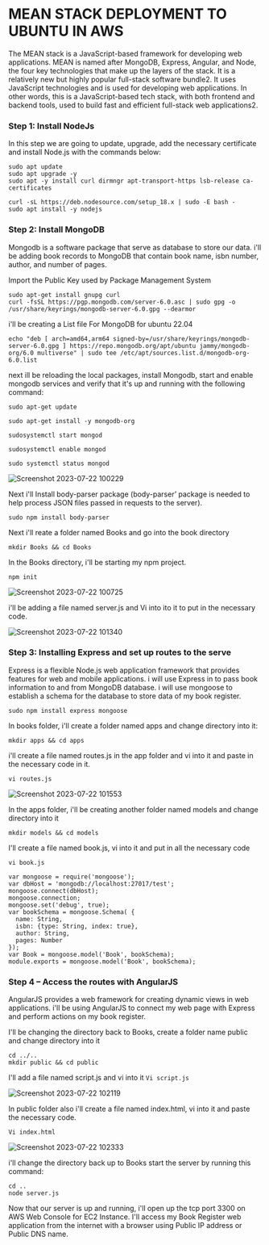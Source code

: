 # MEAN STACK DEPLOYMENT TO UBUNTU IN AWS

The MEAN stack is a JavaScript-based framework for developing web applications. MEAN is named after MongoDB, Express, Angular, and Node, the four key technologies that make up the layers of the stack. It is a relatively new but highly popular full-stack software bundle2. It uses JavaScript technologies and is used for developing web applications. In other words, this is a JavaScript-based tech stack, with both frontend and backend tools, used to build fast and efficient full-stack web applications2.

### Step 1: Install NodeJs
In this step we are going to update, upgrade, add the necessary certificate and install Node.js with the commands below:
```
sudo apt update
sudo apt upgrade -y
sudo apt -y install curl dirmngr apt-transport-https lsb-release ca-certificates

curl -sL https://deb.nodesource.com/setup_18.x | sudo -E bash -
sudo apt install -y nodejs
```

### Step 2: Install MongoDB
Mongodb is a software package that serve as database to store our data. i'll be adding book records to MongoDB that contain book name, isbn number, author, and number of pages.

Import the Public Key used by Package Management System
```
sudo apt-get install gnupg curl
curl -fsSL https://pgp.mongodb.com/server-6.0.asc | sudo gpg -o /usr/share/keyrings/mongodb-server-6.0.gpg --dearmor
```
i'll be creating a List file For MongoDB for ubuntu 22.04
```
echo "deb [ arch=amd64,arm64 signed-by=/usr/share/keyrings/mongodb-server-6.0.gpg ] https://repo.mongodb.org/apt/ubuntu jammy/mongodb-org/6.0 multiverse" | sudo tee /etc/apt/sources.list.d/mongodb-org-6.0.list
```

next ill be reloading the local packages, install Mongodb, start and enable mongodb services and verify that it's up and running with the following command:
```
sudo apt-get update

sudo apt-get install -y mongodb-org

sudosystemctl start mongod

sudosystemctl enable mongod

sudo systemctl status mongod
```

![Screenshot 2023-07-22 100229](https://github.com/opeyemiogungbe/Pbl_project4/assets/136735745/378468b4-4f3b-4547-aa78-2a87dd543efa)

Next i'll Install body-parser package (body-parser’ package is needed to help process JSON files passed in requests to the server).
```
sudo npm install body-parser
```
Next i'll reate a folder named Books and go into the book directory 
```
mkdir Books && cd Books
```
In the Books directory, i'll be starting my npm project.
```
npm init
```
![Screenshot 2023-07-22 100725](https://github.com/opeyemiogungbe/Pbl_project4/assets/136735745/18779eec-249c-44b0-bc8b-0ba41c6d626a)


i'll be adding a file named server.js and Vi into ito it to put in the necessary code.

![Screenshot 2023-07-22 101340](https://github.com/opeyemiogungbe/Pbl_project4/assets/136735745/40561135-c7d6-4ddd-abfc-66a89d646543)

### Step 3: Installing Express and set up routes to the serve
Express is a flexible Node.js web application framework that provides features for web and mobile applications. i will use Express in to pass book information to and from MongoDB database. i will use mongoose to establish a schema for the database to store data of my book register.
```
sudo npm install express mongoose
```
In books folder, i'll create a folder named apps and change directory into it:
```
mkdir apps && cd apps
```
i'll create a file named routes.js in the app folder and vi into it and paste in the necessary code in it.
```
vi routes.js
```
![Screenshot 2023-07-22 101553](https://github.com/opeyemiogungbe/Pbl_project4/assets/136735745/6f9e178c-bdf7-4f7b-9113-89c93e81e80b)

In the apps folder, i'll be creating another folder named models and change directory into it
```
mkdir models && cd models
```
I'll create a file named book.js, vi into it and put in all the necessary code

`vi book.js`

```
var mongoose = require('mongoose');
var dbHost = 'mongodb://localhost:27017/test';
mongoose.connect(dbHost);
mongoose.connection;
mongoose.set('debug', true);
var bookSchema = mongoose.Schema( {
  name: String,
  isbn: {type: String, index: true},
  author: String,
  pages: Number
});
var Book = mongoose.model('Book', bookSchema);
module.exports = mongoose.model('Book', bookSchema);
```
### Step 4 – Access the routes with AngularJS
AngularJS provides a web framework for creating dynamic views in web applications. i'll be using AngularJS to connect my web page with Express and perform actions on my book register.

I'll be changing the directory back to Books, create a folder name public and change directory into it
```
cd ../..
mkdir public && cd public
```
I'll add a file named script.js and vi into it
`Vi script.js`

![Screenshot 2023-07-22 102119](https://github.com/opeyemiogungbe/Pbl_project4/assets/136735745/6aa3fd29-b6fe-4113-99c3-58cec40ffcfe)

In public folder also i'll create a file named index.html, vi into it and paste the necessary code.

`Vi index.html`

![Screenshot 2023-07-22 102333](https://github.com/opeyemiogungbe/Pbl_project4/assets/136735745/f661a76d-7fb5-42ba-9e35-f207c4673eaf)

i'll change the directory back up to Books start the server by running this command:
```
cd ..
node server.js
```
Now that our server is up and running, i'll open up the tcp port 3300 on AWS Web Console for EC2 Instance. I'll access my Book Register web application from the internet with a browser using Public IP address or Public DNS name.


